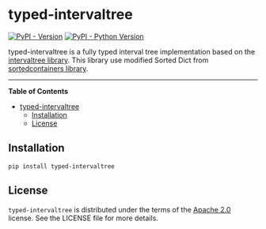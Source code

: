 # typed-intervaltree

[![PyPI - Version](https://img.shields.io/pypi/v/typed-intervaltree.svg)](https://pypi.org/project/typed-intervaltree)
[![PyPI - Python Version](https://img.shields.io/pypi/pyversions/typed-intervaltree.svg)](https://pypi.org/project/typed-intervaltree)

typed-intervaltree is a fully typed interval tree implementation based on the [intervaltree library](https://github.com/chaimleib/intervaltree).
This library use modified Sorted Dict from [sortedcontainers library](https://github.com/grantjenks/python-sortedcontainers).

-----

**Table of Contents**

- [typed-intervaltree](#typed-intervaltree)
  - [Installation](#installation)
  - [License](#license)

## Installation

```console
pip install typed-intervaltree
```

## License

`typed-intervaltree` is distributed under the terms of the [Apache 2.0](https://spdx.org/licenses/Apache-2.0.html) license. See the LICENSE file for more details.
